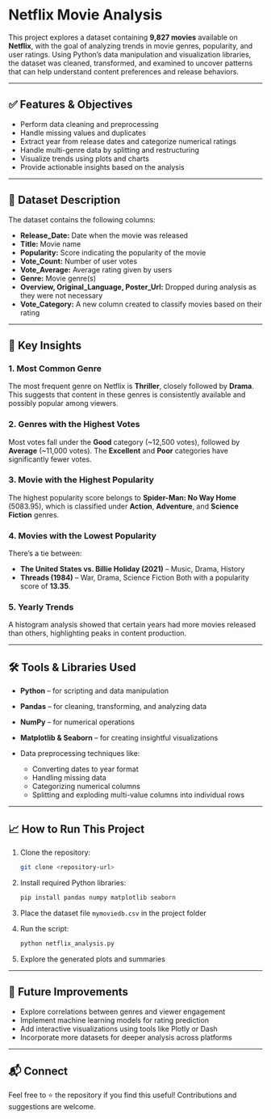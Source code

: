 # Netflix Movie Analysis

This project explores a dataset containing **9,827 movies** available on **Netflix**, with the goal of analyzing trends in movie genres, popularity, and user ratings. Using Python’s data manipulation and visualization libraries, the dataset was cleaned, transformed, and examined to uncover patterns that can help understand content preferences and release behaviors.

---

## ✅ Features & Objectives

* Perform data cleaning and preprocessing
* Handle missing values and duplicates
* Extract year from release dates and categorize numerical ratings
* Handle multi-genre data by splitting and restructuring
* Visualize trends using plots and charts
* Provide actionable insights based on the analysis

---

## 📂 Dataset Description

The dataset contains the following columns:

* **Release\_Date:** Date when the movie was released
* **Title:** Movie name
* **Popularity:** Score indicating the popularity of the movie
* **Vote\_Count:** Number of user votes
* **Vote\_Average:** Average rating given by users
* **Genre:** Movie genre(s)
* **Overview, Original\_Language, Poster\_Url:** Dropped during analysis as they were not necessary
* **Vote\_Category:** A new column created to classify movies based on their rating

---

## 🔑 Key Insights

### 1. **Most Common Genre**

The most frequent genre on Netflix is **Thriller**, closely followed by **Drama**. This suggests that content in these genres is consistently available and possibly popular among viewers.

### 2. **Genres with the Highest Votes**

Most votes fall under the **Good** category (\~12,500 votes), followed by **Average** (\~11,000 votes). The **Excellent** and **Poor** categories have significantly fewer votes.

### 3. **Movie with the Highest Popularity**

The highest popularity score belongs to **Spider-Man: No Way Home** (5083.95), which is classified under **Action**, **Adventure**, and **Science Fiction** genres.

### 4. **Movies with the Lowest Popularity**

There’s a tie between:

* **The United States vs. Billie Holiday (2021)** – Music, Drama, History
* **Threads (1984)** – War, Drama, Science Fiction
  Both with a popularity score of **13.35**.

### 5. **Yearly Trends**

A histogram analysis showed that certain years had more movies released than others, highlighting peaks in content production.

---

## 🛠 Tools & Libraries Used

* **Python** – for scripting and data manipulation
* **Pandas** – for cleaning, transforming, and analyzing data
* **NumPy** – for numerical operations
* **Matplotlib & Seaborn** – for creating insightful visualizations
* Data preprocessing techniques like:

  * Converting dates to year format
  * Handling missing data
  * Categorizing numerical columns
  * Splitting and exploding multi-value columns into individual rows

---

## 📈 How to Run This Project

1. Clone the repository:

   ```bash
   git clone <repository-url>
   ```
2. Install required Python libraries:

   ```bash
   pip install pandas numpy matplotlib seaborn
   ```
3. Place the dataset file `mymoviedb.csv` in the project folder
4. Run the script:

   ```bash
   python netflix_analysis.py
   ```
5. Explore the generated plots and summaries

---

## 📂 Future Improvements

* Explore correlations between genres and viewer engagement
* Implement machine learning models for rating prediction
* Add interactive visualizations using tools like Plotly or Dash
* Incorporate more datasets for deeper analysis across platforms

---

## 📬 Connect

Feel free to ⭐ the repository if you find this useful! Contributions and suggestions are welcome.

